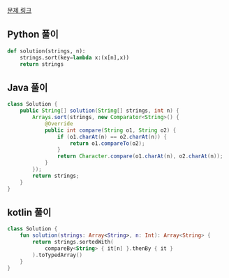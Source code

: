 [문제 링크](https://programmers.co.kr/learn/courses/30/lessons/12915)


## Python 풀이
```python
def solution(strings, n):
    strings.sort(key=lambda x:(x[n],x))
    return strings
```

## Java 풀이
```java
class Solution {
    public String[] solution(String[] strings, int n) {
        Arrays.sort(strings, new Comparator<String>() {
            @Override
            public int compare(String o1, String o2) {
                if (o1.charAt(n) == o2.charAt(n)) {
                    return o1.compareTo(o2);
                }
                return Character.compare(o1.charAt(n), o2.charAt(n));
            }
        });
        return strings;
    }
}
```

## kotlin 풀이
```kotlin
class Solution {
    fun solution(strings: Array<String>, n: Int): Array<String> {
        return strings.sortedWith(
            compareBy<String> { it[n] }.thenBy { it }
        ).toTypedArray()
    }
}
```
